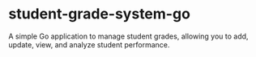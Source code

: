 # student-grade-system-go
A simple Go application to manage student grades, allowing you to add, update, view, and analyze student performance.
